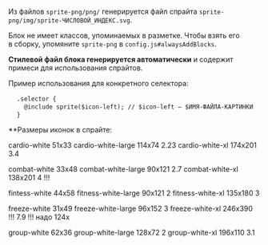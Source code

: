 Из файлов `sprite-png/png/` генерируется файл спрайта `sprite-png/img/sprite-ЧИСЛОВОЙ_ИНДЕКС.svg`.

<p class="alert  alert--warning">Блок не имеет классов, упоминаемых в разметке. Чтобы взять его в сборку, упомяните <code>sprite-png</code> в <code>config.js#alwaysAddBlocks</code>.</p>

**Стилевой файл блока генерируется автоматически** и содержит примеси для использования спрайтов.

Пример использования для конкретного селектора:

<pre class="code">
  <code>.selector {</code>
  <code>  @include sprite($icon-left); // $icon-left — $ИМЯ-ФАЙЛА-КАРТИНКИ</code>
  <code>}</code>
</pre>


**Размеры иконок в спрайте:

cardio-white  51x33
cardio-white-large 114x74  2.23
cardio-white-xl 174x201  3.4

combat-white 33x48
combat-white-large 90x121 2.7
combat-white-xl 138x201 4 !!!


fintess-white 44x58
fitness-white-large 90x121 2
fitness-white-xl 135x180 3

freeze-white 31x49
freeze-white-large 96x152 3
freeze-white-xl 246x390 !!! 7.9 !!!
надо 124x


group-white 62x36
group-white-large 128x72 2
group-white-xl 196x110 3.1



